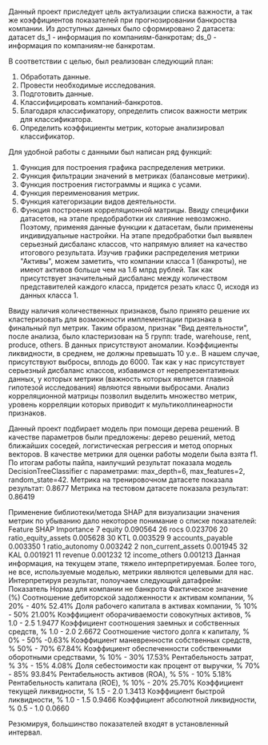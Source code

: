 Данный проект приследует цель актуализации списка важности, а так же коэффициентов показателей при прогнозировании банкроства компании. 
Из доступных данных было сформировано 2 датасета: датасет ds_1 - информация по компаниям-банкротам; ds_0 - информация по компаниям-не банкротам.

В соответствии с целью, был реализован следующий план:
1. Обработать данные.
2. Провести необходимые исследования.
3. Подготовить данные.
4. Классифицировать компаний-банкротов.
5. Благодаря классификатору, определить список важности метрик для классификатора.
6. Определить коэффициенты метрик, которые анализировал классификатор.

Для удобной работы с данными был написан ряд функций:
1. Функция для построения графика распределения метрики.
2. Функция фильтрации значений в метриках (балансовые метрики).
3. Функция построения гистограммы и ящика с усами.
4. Функция переименования метрик.
5. Функция категоризации видов деятельности.
6. Функция построения корреляционной матрицы.
Ввиду специфики датасетов, на этапе предобработки их слияние невозможно. Поэтому, применяя данные функции к датасетам, были применены индивидуальные настройки.
На этапе предобработки был выявлен серьезный дисбаланс классов, что напрямую влияет на качество итогового результата.
Изучив графики распределения метрики "Активы", можем заметить, что компании класса 1 (банкроты), не имеют активов больше чем на 1.6 млрд рублей.
Так как присутствует значительный дисбаланс между количеством представителей каждого класса, придется резать класс 0, исходя из данных класса 1.

Ввиду наличия количественных признаков, было принято решение их кластеризовать для возможности имплементации признака в финальный пул метрик.
Таким образом, признак "Вид деятельности", после анализа, было кластеризован на 5 групп: trade, warehouse, rent, produce, others.
В данных присутствуют аномалии. Коэффициенты ликвидности, в среднем, не должны превышать 10 у.е.. В нашем случае, присутствуют выбросы, вплодь до 6000.
Так как у нас присутствует серьезный дисбаланс классов, избавимся от нерепрезентативных данных,
у которых метрики (важность которых является главной гипотезой исследования) являются явными выбросами.
Анализ корреляционной матрицы позволил выделить множество метрик, уровень корреляции которых приводит к мультиколлинеарности признаков.

Данный проект подбирает модель при помощи дерева решений. В качестве параметров были предложены: дерево решений, метод ближайших соседей,
логистическая регрессия и метод опорных векторов. В качестве метрики для оценки работы модели была взята f1.
По итогам работы пайпа, наилучший результат показала модель DecisionTreeClassifier с параметрами: max_depth=6, max_features=2, random_state=42.
Метрика на тренировочном датасете показала результат: 0.8677
Метрика на тестовом датасете показала результат: 0.86419

Применение библиотеки/метода SHAP для визуализации значения метрик по убыванию дало некоторое понимание о списке показателей:
                Feature  SHAP Importance
7                equity         0.090564
26                 rocs         0.023706
20  ratio_equity_assets         0.005628
30                  KTL         0.003529
9      accounts_payable         0.003350
1        ratio_autonomy         0.003242
2    non_current_assets         0.001945
32                  KAL         0.001921
11              revenue         0.001232
12        income_others         0.001213
Данная информация, на текущем этапе, тяжело интерпретируемая. Более того, не все, используемые моделью, метрики являются целевыми для нас.
Интерпретируя результат, полоучаем следующий датафрейм:
Показатель	 Норма для компании не банкрота	Фактическое значение (%)
Соотношение дебиторской задолженности к активам компании, %	20% - 40%	52.41%
Доля рабочего капитала в активах компании, %	10% - 50%	21.00%
Коэффициент оборачиваемости совокупных активов, %	1.0 - 2.5	1.9477
Коэффициент соотношения заемных и собственных средств, %	1.0 - 2.0	2.6672
Соотношение чистого долга к капиталу, %	0% - 50%	-0.63%
Коэффициент маневренности собственных средств, %	50% - 70%	67.84%
Коэффициент обеспеченности собственными оборотными средствами, %	10% - 30%	17.53%
Рентабельность затрат, %	3% - 15%	4.08%
Доля себестоимости как процент от выручки, %	70% - 85%	93.84%
Рентабельность активов (ROA), %	5% - 10%	5.18%
Рентабельность капитала (ROE), %	10% - 20%	25.70%
Коэффициент текущей ликвидности, %	1.5 - 2.0	1.3413
Коэффициент быстрой ликвидности, %	1.0 - 1.5	0.9466
Коэффициент абсолютной ликвидности, %	0.5 - 1.0	0.0660

Резюмируя, большинство показателей входят в установленный интервал.  




